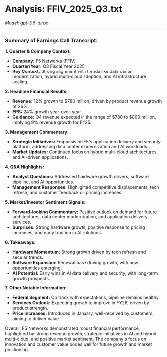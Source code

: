 # Analysis: FFIV_2025_Q3.txt

*Model: gpt-3.5-turbo*

---

### Summary of Earnings Call Transcript:

**1. Quarter & Company Context:**
- **Company:** F5 Networks (FFIV)
- **Quarter/Year:** Q3 Fiscal Year 2025
- **Key Context:** Strong alignment with trends like data center modernization, hybrid multi-cloud adoption, and AI infrastructure scaling.

**2. Headline Financial Results:**
- **Revenue:** 12% growth to $780 million, driven by product revenue growth of 26%.
- **EPS:** 24% growth year-over-year.
- **Guidance:** Q4 revenue expected in the range of $780 to $800 million, implying 9% revenue growth for FY25.

**3. Management Commentary:**
- **Strategic Initiatives:** Emphasis on F5's application delivery and security platform, addressing data center modernization and AI workloads.
- **Market Updates:** Continued focus on hybrid multi-cloud architectures and AI-driven applications.

**4. Q&A Highlights:**
- **Analyst Questions:** Addressed hardware growth drivers, software pipeline, and AI opportunities.
- **Management Responses:** Highlighted competitive displacements, tech refresh, and customer feedback on pricing increases.

**5. Market/Investor Sentiment Signals:**
- **Forward-looking Commentary:** Positive outlook on demand for future architectures, data center modernization, and application delivery services.
- **Surprises:** Strong hardware growth, positive response to pricing increases, and early traction in AI solutions.

**6. Takeaways:**
- **Hardware Momentum:** Strong growth driven by tech refresh and secular trends.
- **Software Expansion:** Renewal base driving growth, with new opportunities emerging.
- **AI Potential:** Early wins in AI data delivery and security, with long-term growth prospects.

**7. Other Notable Information:**
- **Federal Segment:** On track with expectations, pipeline remains healthy.
- **Services Outlook:** Expecting growth to improve in FY26, driven by product strength.
- **Price Increases:** Introduced in January, well-received by customers, aiming to deliver value.

Overall, F5 Networks demonstrated robust financial performance, highlighted by strong revenue growth, strategic initiatives in AI and hybrid multi-cloud, and positive market sentiment. The company's focus on innovation and customer value bodes well for future growth and market positioning.